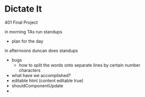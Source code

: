# Dictate It
401 Final Project

in morning TAs run standups
- plan for the day

in afternoons duncan does standups
- bugs
  - how to split the words onto separate lines by certain number characters
- what have we accomplished?
- editable html (content editable true)
- shouldComponentUpdate
-
